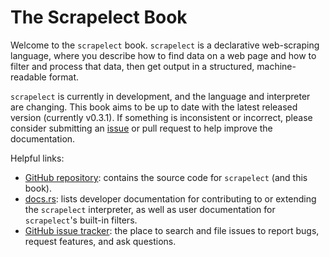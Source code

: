 # The Scrapelect Book

Welcome to the `scrapelect` book.  `scrapelect` is a declarative
web-scraping language, where you describe how to find data on
a web page and how to filter and process that data, then get output
in a structured, machine-readable format.

`scrapelect` is currently in development, and the language and
interpreter are changing.  This book aims to be up to date with
the latest released version (currently v0.3.1).  If something
is inconsistent or incorrect, please consider submitting an
[issue](https://github.com/suaviloquence/scrapelect/issues/new?labels=documentation)
or pull request to help improve the documentation.

Helpful links:

- [GitHub repository](https://github.com/suaviloquence/scrapelect/):
  contains the source code for `scrapelect` (and this book).
- [docs.rs](https://docs.rs/scrapelect/latest/scrapelect/):
  lists developer documentation for contributing to or extending
  the `scrapelect` interpreter, as well as user documentation for
  `scrapelect`'s built-in filters.
- [GitHub issue tracker](https://github.com/suaviloquence/scrapelect/issues):
  the place to search and file issues to report bugs, request features,
  and ask questions.
